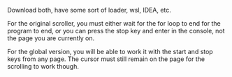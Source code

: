 Download both, have some sort of loader, wsl, IDEA, etc. 



For the original scroller, you must either wait for the for loop to end for the program to end, or you can press the stop key and enter in the console, not the page you are currently on.

For the global version, you will be able to work it with the start and stop keys from any page. The cursor must still remain on the page for the scrolling to work though.
